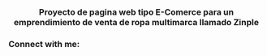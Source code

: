 <h3 align="center">Proyecto de pagina web tipo E-Comerce para un emprendimiento de venta de ropa multimarca llamado Zinple</h3>

<h3 align="left">Connect with me:</h3>
<p align="left">
</p>